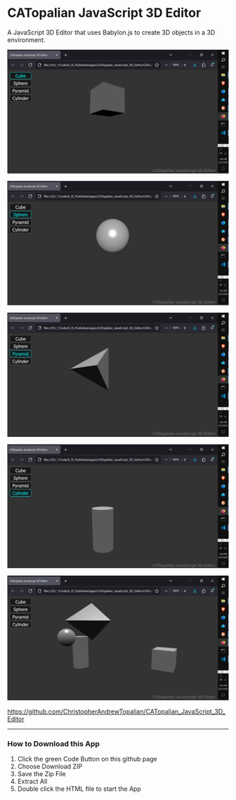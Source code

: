 # CATopalian JavaScript 3D Editor
A JavaScript 3D Editor that uses Babylon.js to create 3D objects in a 3D environment.

![screenshot001](src/media/textures/screenshots/001.PNG)

![screenshot002](src/media/textures/screenshots/002.PNG)

![screenshot003](src/media/textures/screenshots/003.PNG)

![screenshot004](src/media/textures/screenshots/004.PNG)

![screenshot005](src/media/textures/screenshots/005.PNG)

https://github.com/ChristopherAndrewTopalian/CATopalian_JavaScript_3D_Editor

---

### How to Download this App
1. Click the green Code Button on this github page
2. Choose Download ZIP
3. Save the Zip File
4. Extract All
5. Double click the HTML file to start the App

